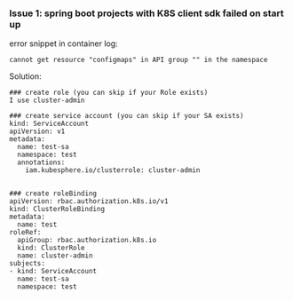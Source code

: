 ### Issue 1: spring boot projects with K8S client sdk failed on start up

error snippet in container log:
```
cannot get resource "configmaps" in API group "" in the namespace 
```

Solution:
```
### create role (you can skip if your Role exists)
I use cluster-admin

### create service account (you can skip if your SA exists)
kind: ServiceAccount
apiVersion: v1
metadata:
  name: test-sa
  namespace: test
  annotations:
    iam.kubesphere.io/clusterrole: cluster-admin


### create roleBinding
apiVersion: rbac.authorization.k8s.io/v1
kind: ClusterRoleBinding
metadata:
  name: test
roleRef:
  apiGroup: rbac.authorization.k8s.io
  kind: ClusterRole
  name: cluster-admin
subjects:
- kind: ServiceAccount
  name: test-sa
  namespace: test
  
```
